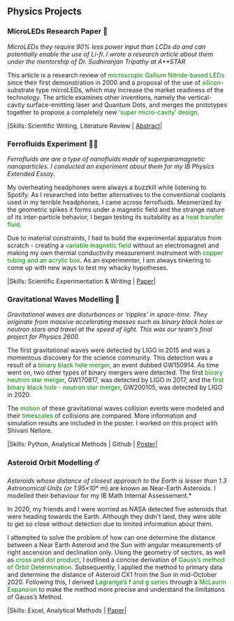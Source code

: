 ## Physics Projects

### MicroLEDs Research Paper 🥼
*MicroLEDs they require 90% less power input than LCDs do and can potentially enable the use of Li-fi. I wrote a research article about them under the mentorship of Dr. Sudhiranjan Tripathy at A**STAR*

This article is a research review of <span style="color:green">microscopic Gallium Nitride-based LEDs</span> since their first demonstration in 2000 and a proposal of the use of <span style="color:green">silicon</span>-substrate type microLEDs, which may increase the market readiness of the technology. The article examines other inventions, namely the vertical-cavity surface-emitting laser and Quantum Dots, and merges the prototypes together to propose a completely new <span style="color:green">‘super micro-cavity’ design</span>.

|Skills: Scientific Writing, Literature Review | [Abstract](https://drive.google.com/drive/u/2/search?q=microleds)|

### Ferrofluids Experiment 👩‍🔬
*Ferrofluids are are a type of nanofluids made of superparamagnetic nanoparticles. I conducted an experiment about them for my IB Physics Extended Essay.*

My overheating headphones were always a buzzkill while listening to Spotify. As I researched into better alternatives to the conventional coolants used in my terrible headphones, I came across ferrofluids. Mesmerized by the geometric spikes it forms under a magnetic field and the strange nature of its inter-particle behavior, I began testing its suitability as a <span style="color:green">heat transfer fluid</span>. 

Due to material constraints, I had to build the experimental apparatus from scratch - creating a <span style="color:green">variable magnetic field</span> without an electromagnet and making my own thermal conductivity measurement instrument with <span style="color:green">copper tubing and an acrylic box</span>. As an experimenter, I am always tinkering to come up with new ways to test my whacky hypotheses. 

|Skills: Scientific Experimentation & Writing | [Paper](https://drive.google.com/file/d/1Vz8gSiQ_JxKGfsHGMDfyFlaJm6mnkh4T/view?usp=sharing)|

### Gravitational Waves Modelling 🔭
*Gravitational waves are disturbances or ‘ripples’ in space-time. They originate from massive accelerating masses such as binary black holes or neutron stars and travel at the speed of light. This was our team's final project for Physics 2600.*

The first gravitational waves were detected by LIGO in 2015 and was a momentous discovery for the science community. This detection was a result of a <span style="color:green">binary black hole merger</span>, an event dubbed GW150914. As time went on, two other types of binary mergers were detected. The first <span style="color:green">binary neutron star merger</span>, GW170817, was detected by LIGO in 2017, and the <span style="color:green">first binary black hole - neutron star merger</span>, GW200105, was detected by LIGO in 2020. 

The <span style="color:green">motion</span> of these gravitational waves collision events were modeled and their <span style="color:green">timescales</span> of collisions are compared. More information and simulation results are included in the poster. I worked on this project with Shivani Nellore.

|Skills: Python, Analytical Methods | Github | [Poster](https://drive.google.com/file/d/1HXGZQ2tlFVAbhJxlg5PTQOBApYyYWKSy/view?usp=sharing)|

### Asteroid Orbit Modelling ☄️
*Asteroids whose distance of closest approach to the Earth is lesser than 1.3 Astronomical Units (or 1.95×10** m) are known as Near-Earth Asteroids. I modelled their behaviour for my IB Math Internal Assessement.*

In 2020, my friends and I were worried as NASA detected five asteroids that were heading towards the Earth. Although they didn't land, they were able to get so close without detection due to limited information about them. 

I attempted to solve the problem of how can one determine the distance between a Near Earth Asteroid and the Sun with angular measurements of right ascension and declination only. Using the geometry of sectors, as well as <span style="color:green">cross and dot product</span>, I outlined a concise derivation of <span style="color:green">Gauss’s method of Orbit Determination</span>. Subsequently, I applied the method to primary data and determine the distance of Asteroid CX1 from the Sun in mid-October 2020. Following this, I derived <span style="color:green">Lagrange’s f and g series</span> through a <span style="color:green">McLaurin Expansion</span> to make the method more precise and understand the limitations of Gauss’s Method.

|Skills: Excel, Analytical Methods | [Paper](https://drive.google.com/file/d/1wdUoEjyaPomQTTdOOs6IcoSMgBUAace9/view?usp=sharing)|
